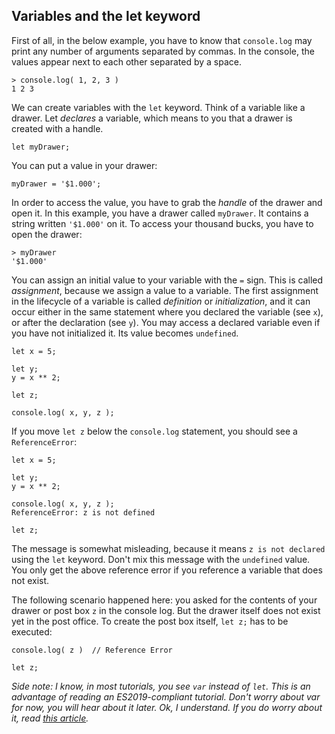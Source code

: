 ## Variables and the let keyword

First of all, in the below example, you have to know that `console.log` may print any number of arguments separated by commas. In the console, the values appear next to each other separated by a space.

```
> console.log( 1, 2, 3 )
1 2 3
```

We can create variables with the `let` keyword. Think of a variable like a drawer. Let *declares* a variable, which means to you that a drawer is created with a handle.

```
let myDrawer;
```

You can put a value in your drawer:

```
myDrawer = '$1.000';
```

In order to access the value, you have to grab the *handle* of the drawer and open it. In this example, you have a drawer called `myDrawer`. It contains a string written `'$1.000'` on it. To access your thousand bucks, you have to open the drawer:

```
> myDrawer
'$1.000'
```

You can assign an initial value to your variable with the `=` sign. This is called *assignment*, because we assign a value to a variable. The first assignment in the lifecycle of a variable is called *definition* or *initialization*, and it can occur either in the same statement where you declared the variable (see `x`), or after the declaration (see `y`). You may access a declared variable even if you have not initialized it. Its value becomes `undefined`.

```
let x = 5;

let y;
y = x ** 2;

let z;

console.log( x, y, z );
```

If you move `let z` below the `console.log` statement, you should see a `ReferenceError`:

```
let x = 5;

let y;
y = x ** 2;

console.log( x, y, z );
ReferenceError: z is not defined

let z;
```

The message is somewhat misleading, because it means `z is not declared` using the `let` keyword. Don't mix this message with the `undefined` value. You only get the above reference error if you reference a variable that does not exist.

The following scenario happened here: you asked for the contents of your drawer or post box `z` in the console log. But the drawer itself does not exist yet in the post office. To create the post box itself, `let z;` has to be executed:

```
console.log( z )  // Reference Error

let z;
```

*Side note: I know, in most tutorials, you see `var` instead of `let`. This is an advantage of reading an ES2019-compliant tutorial. Don't worry about var for now, you will hear about it later. Ok, I understand. If you do worry about it, read [this article](http://www.zsoltnagy.eu/es2015-lesson-2-function-scope-block-scope-constants/).*
